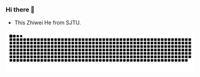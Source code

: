### Hi there 👋

-  This Zhiwei He from SJTU.

![](https://raw.githubusercontent.com/zwhe99/zwhe99/main/assets/github-contribution-grid-snake.svg)